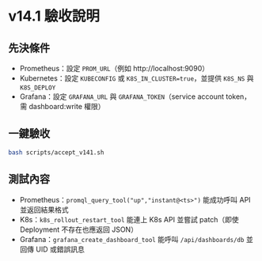 
# v14.1 驗收說明

## 先決條件
- Prometheus：設定 `PROM_URL`（例如 http://localhost:9090）
- Kubernetes：設定 `KUBECONFIG` 或 `K8S_IN_CLUSTER=true`，並提供 `K8S_NS` 與 `K8S_DEPLOY`
- Grafana：設定 `GRAFANA_URL` 與 `GRAFANA_TOKEN`（service account token，需 dashboard:write 權限）

## 一鍵驗收
```bash
bash scripts/accept_v141.sh
```

## 測試內容
- Prometheus：`promql_query_tool("up","instant@<ts>")` 能成功呼叫 API 並返回結果格式
- K8s：`k8s_rollout_restart_tool` 能連上 K8s API 並嘗試 patch（即使 Deployment 不存在也應返回 JSON）
- Grafana：`grafana_create_dashboard_tool` 能呼叫 `/api/dashboards/db` 並回傳 UID 或錯誤訊息
